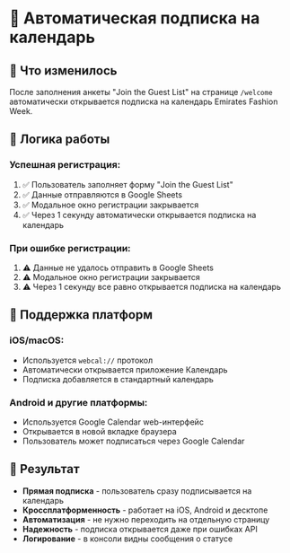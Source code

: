 # 📅 Автоматическая подписка на календарь

## 🎯 Что изменилось

После заполнения анкеты "Join the Guest List" на странице `/welcome` автоматически открывается подписка на календарь Emirates Fashion Week.

## 🔄 Логика работы

### **Успешная регистрация:**
1. ✅ Пользователь заполняет форму "Join the Guest List"
2. ✅ Данные отправляются в Google Sheets
3. ✅ Модальное окно регистрации закрывается
4. ✅ Через 1 секунду автоматически открывается подписка на календарь

### **При ошибке регистрации:**
1. ⚠️ Данные не удалось отправить в Google Sheets
2. ⚠️ Модальное окно регистрации закрывается
3. ⚠️ Через 1 секунду все равно открывается подписка на календарь

## 📱 Поддержка платформ

### **iOS/macOS:**
- Используется `webcal://` протокол
- Автоматически открывается приложение Календарь
- Подписка добавляется в стандартный календарь

### **Android и другие платформы:**
- Используется Google Calendar web-интерфейс
- Открывается в новой вкладке браузера
- Пользователь может подписаться через Google Calendar

## 🚀 Результат

- **Прямая подписка** - пользователь сразу подписывается на календарь
- **Кроссплатформенность** - работает на iOS, Android и десктопе
- **Автоматизация** - не нужно переходить на отдельную страницу
- **Надежность** - подписка открывается даже при ошибках API
- **Логирование** - в консоли видны сообщения о статусе

